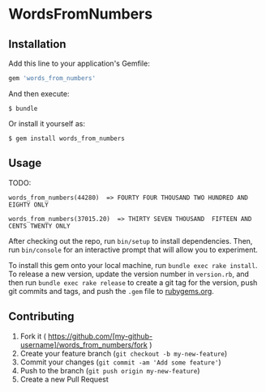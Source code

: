 # WordsFromNumbers



## Installation

Add this line to your application's Gemfile:

```ruby
gem 'words_from_numbers'
```

And then execute:

    $ bundle

Or install it yourself as:

    $ gem install words_from_numbers

## Usage

TODO: 

	words_from_numbers(44280)  => FOURTY FOUR THOUSAND TWO HUNDRED AND EIGHTY ONLY

	words_from_numbers(37015.20)  => THIRTY SEVEN THOUSAND  FIFTEEN AND CENTS TWENTY ONLY


After checking out the repo, run `bin/setup` to install dependencies. Then, run `bin/console` for an interactive prompt that will allow you to experiment.

To install this gem onto your local machine, run `bundle exec rake install`. To release a new version, update the version number in `version.rb`, and then run `bundle exec rake release` to create a git tag for the version, push git commits and tags, and push the `.gem` file to [rubygems.org](https://rubygems.org).

## Contributing

1. Fork it ( https://github.com/[my-github-username]/words_from_numbers/fork )
2. Create your feature branch (`git checkout -b my-new-feature`)
3. Commit your changes (`git commit -am 'Add some feature'`)
4. Push to the branch (`git push origin my-new-feature`)
5. Create a new Pull Request
